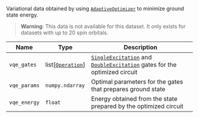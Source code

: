 Variational data obtained by using [`AdaptiveOptimizer`](https://docs.pennylane.ai/en/stable/code/api/pennylane.AdaptiveOptimizer.html#pennylane.AdaptiveOptimizer) to minimize ground state energy.

> **Warning**: This data is not available for this dataset. It only exists for datasets with up to 20 spin orbitals.

| Name            | Type              | Description                                                    |
|-----------------|-------------------|----------------------------------------------------------------|
| `vqe_gates`     | list[[`Operation`](https://docs.pennylane.ai/en/stable/code/api/pennylane.operation.Operation.html#pennylane.operation.Operation)] | [`SingleExcitation`](https://docs.pennylane.ai/en/stable/code/api/pennylane.SingleExcitation.html#pennylane.SingleExcitation) and [`DoubleExcitation`](https://docs.pennylane.ai/en/stable/code/api/pennylane.DoubleExcitation.html#pennylane.DoubleExcitation) gates for the optimized circuit                   |
| `vqe_params`     | `numpy.ndarray` | Optimal parameters for the gates that prepares ground state                   |
| `vqe_energy`     | `float` | Energy obtained from the state prepared by the optimized circuit                   |